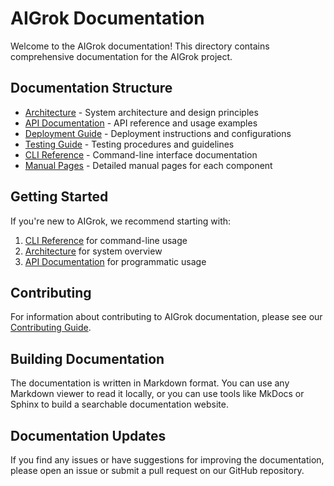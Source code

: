# AIGrok Documentation

Welcome to the AIGrok documentation! This directory contains comprehensive documentation for the AIGrok project.

## Documentation Structure

- [Architecture](architecture.md) - System architecture and design principles
- [API Documentation](api.md) - API reference and usage examples
- [Deployment Guide](deployment.md) - Deployment instructions and configurations
- [Testing Guide](testing.md) - Testing procedures and guidelines
- [CLI Reference](cli.md) - Command-line interface documentation
- [Manual Pages](man/) - Detailed manual pages for each component

## Getting Started

If you're new to AIGrok, we recommend starting with:

1. [CLI Reference](cli.md) for command-line usage
2. [Architecture](architecture.md) for system overview
3. [API Documentation](api.md) for programmatic usage

## Contributing

For information about contributing to AIGrok documentation, please see our [Contributing Guide](../CONTRIBUTING.md).

## Building Documentation

The documentation is written in Markdown format. You can use any Markdown viewer to read it locally, or you can use tools like MkDocs or Sphinx to build a searchable documentation website.

## Documentation Updates

If you find any issues or have suggestions for improving the documentation, please open an issue or submit a pull request on our GitHub repository.
